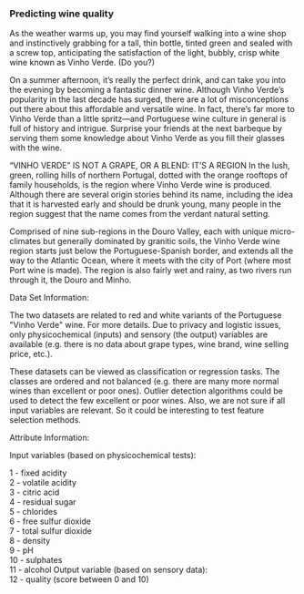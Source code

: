 ### Predicting wine quality

As the weather warms up, you may find yourself walking into a wine shop and instinctively grabbing for a tall, thin bottle, tinted green and sealed with a screw top, anticipating the satisfaction of the light, bubbly, crisp white wine known as Vinho Verde. (Do you?)

On a summer afternoon, it’s really the perfect drink, and can take you into the evening by becoming a fantastic dinner wine. Although Vinho Verde’s popularity in the last decade has surged, there are a lot of misconceptions out there about this affordable and versatile wine. In fact, there’s far more to Vinho Verde than a little spritz—and Portuguese wine culture in general is full of history and intrigue. Surprise your friends at the next barbeque by serving them some knowledge about Vinho Verde as you fill their glasses with the wine.

“VINHO VERDE” IS NOT A GRAPE, OR A BLEND: IT’S A REGION
In the lush, green, rolling hills of northern Portugal, dotted with the orange rooftops of family households, is the region where Vinho Verde wine is produced. Although there are several origin stories behind its name, including the idea that it is harvested early and should be drunk young, many people in the region suggest that the name comes from the verdant natural setting.

Comprised of nine sub-regions in the Douro Valley, each with unique micro-climates but generally dominated by granitic soils, the Vinho Verde wine region starts just below the Portuguese-Spanish border, and extends all the way to the Atlantic Ocean, where it meets with the city of Port (where most Port wine is made). The region is also fairly wet and rainy, as two rivers run through it, the Douro and Minho.

Data Set Information:

The two datasets are related to red and white variants of the Portuguese "Vinho Verde" wine. For more details. Due to privacy and logistic issues, only physicochemical (inputs) and sensory (the output) variables are available (e.g. there is no data about grape types, wine brand, wine selling price, etc.).

These datasets can be viewed as classification or regression tasks. The classes are ordered and not balanced (e.g. there are many more normal wines than excellent or poor ones). Outlier detection algorithms could be used to detect the few excellent or poor wines. Also, we are not sure if all input variables are relevant. So it could be interesting to test feature selection methods.

Attribute Information:

Input variables (based on physicochemical tests):

1 - fixed acidity <br>
2 - volatile acidity <br>
3 - citric acid <br>
4 - residual sugar <br>
5 - chlorides <br>
6 - free sulfur dioxide <br>
7 - total sulfur dioxide <br>
8 - density <br>
9 - pH <br>
10 - sulphates <br>
11 - alcohol Output variable (based on sensory data): <br>
12 - quality (score between 0 and 10)<br>

